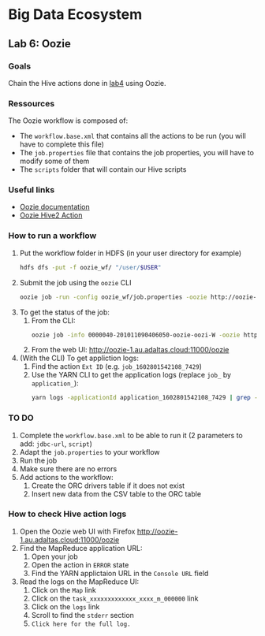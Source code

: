 # Big Data Ecosystem

## Lab 6: Oozie

### Goals

Chain the Hive actions done in [lab4](../lab4) using Oozie.

### Ressources

The Oozie workflow is composed of:

- The `workflow.base.xml` that contains all the actions to be run (you will have to complete this file)
- The `job.properties` file that contains the job properties, you will have to modify some of them
- The `scripts` folder that will contain our Hive scripts

### Useful links

- [Oozie documentation](https://oozie.apache.org/docs/4.3.1/)
- [Oozie Hive2 Action](https://oozie.apache.org/docs/4.3.1/DG_Hive2ActionExtension.html)

### How to run a workflow

1. Put the workflow folder in HDFS (in your user directory for example)
   ```sh
   hdfs dfs -put -f oozie_wf/ "/user/$USER"
   ```
2. Submit the job using the `oozie` CLI
   ```sh
   oozie job -run -config oozie_wf/job.properties -oozie http://oozie-1.au.adaltas.cloud:11000/oozie
   ```
3. To get the status of the job:
   1. From the CLI:
      ```sh
      oozie job -info 0000040-201011090406050-oozie-oozi-W -oozie http://oozie-1.au.adaltas.cloud:11000/oozie
      ```
   2. From the web UI: http://oozie-1.au.adaltas.cloud:11000/oozie
4. (With the CLI) To get appliction logs:
   1. Find the action `Ext ID` (e.g. `job_1602801542108_7429`)
   2. Use the YARN CLI to get the application logs (replace `job_` by `application_`):
      ```sh
      yarn logs -applicationId application_1602801542108_7429 | grep -P '^LogType:stderr' -A 100
      ```

### TO DO

1. Complete the `workflow.base.xml` to be able to run it (2 parameters to add: `jdbc-url`, `script`)
2. Adapt the `job.properties` to your workflow
3. Run the job
4. Make sure there are no errors
5. Add actions to the workflow:
   1. Create the ORC drivers table if it does not exist
   2. Insert new data from the CSV table to the ORC table

### How to check Hive action logs

1. Open the Oozie web UI with Firefox http://oozie-1.au.adaltas.cloud:11000/oozie
2. Find the MapReduce application URL:
   1. Open your job
   2. Open the action in `ERROR` state
   3. Find the YARN applictaion URL in the `Console URL` field
3. Read the logs on the MapReduce UI:
   1. Click on the `Map` link
   2. Click on the `task_xxxxxxxxxxxxx_xxxx_m_000000` link
   3. Click on the `logs` link
   4. Scroll to find the `stderr` section
   5. `Click here for the full log.`
